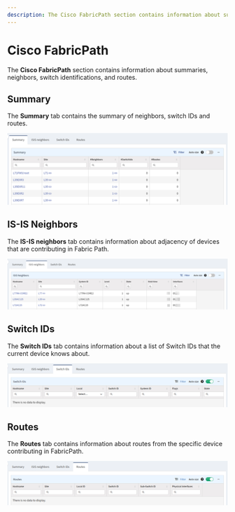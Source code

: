 ```yaml
---
description: The Cisco FabricPath section contains information about summaries, neighbors, switch identifications, and routes. 
---
```


# Cisco FabricPath

The **Cisco FabricPath** section contains information about summaries,
neighbors, switch identifications, and routes.

## Summary

The **Summary** tab contains the summary of neighbors, switch IDs and routes.

![Summary table](fabricPathSummary.png)

## IS-IS Neighbors

The **IS-IS neighbors** tab contains information about adjacency of devices that
are contributing in Fabric Path.

![IS-IS Neighbors table](fabricPathIsisNeighbors.png)

## Switch IDs

The **Switch IDs** tab contains information about a list of Switch IDs that the
current device knows about.

![Switch IDs table](fabricPathSwitchIds.png)

## Routes

The **Routes** tab contains information about routes from the specific device
contributing in FabricPath.

![Routes table](fabricPathRoutes.png)
